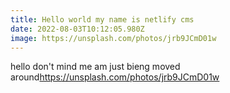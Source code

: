 ```yaml
---
title: Hello world my name is netlify cms
date: 2022-08-03T10:12:05.980Z
image: https://unsplash.com/photos/jrb9JCmD01w
---
```

hello don't mind  me am just bieng moved around<https://unsplash.com/photos/jrb9JCmD01w>